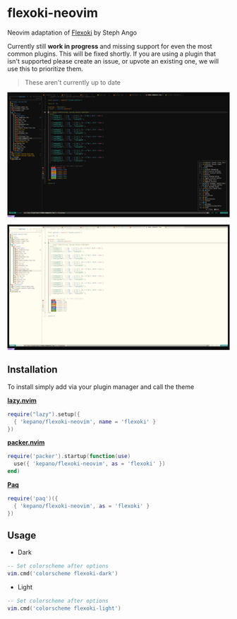 # flexoki-neovim
Neovim adaptation of [Flexoki](https://stephango.com/flexoki) by Steph Ango

Currently still **work in progress** and missing support for even the most
common plugins. This will be fixed shortly. If you are using a plugin that
isn't supported please create an issue, or upvote an existing one, we will use
this to prioritize them.

> These aren't currently up to date

![Flexoki Dark for Neovim](screenshots/flexoki-neovim-dark.png)

![Flexoki Light for Neovim](screenshots/flexoki-neovim-light.png)


## Installation
To install simply add via your plugin manager and call the theme

**[lazy.nvim](https://github.com/folke/lazy.nvim)**

```lua
require("lazy").setup({
  { 'kepano/flexoki-neovim', name = 'flexoki' }
})
```

**[packer.nvim](https://github.com/wbthomason/packer.nvim)**

```lua
require('packer').startup(function(use)
  use({ 'kepano/flexoki-neovim', as = 'flexoki' })
end)
```

**[Paq](https://github.com/savq/paq-nvim)**

```lua
require('paq')({
  { 'kepano/flexoki-neovim', as = 'flexoki' }
})
```

## Usage

* Dark

```lua
-- Set colorscheme after options
vim.cmd('colorscheme flexoki-dark')
```

* Light

```lua
-- Set colorscheme after options
vim.cmd('colorscheme flexoki-light')
```
